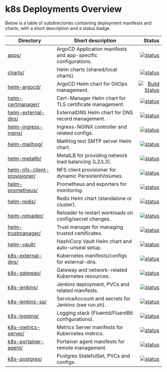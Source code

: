 # k8s Deployments Overview

Below is a table of subdirectories containing deployment manifests and charts, with a short description and a status badge.

| Directory | Short description | Status |
|---|---|---:|
| [apps/](apps/) | ArgoCD Application manifests and app-specific configurations. | [![status](https://img.shields.io/badge/status-unknown-lightgrey)](apps/) |
| [charts/](charts/) | Helm charts (shared/local charts). | [![status](https://img.shields.io/badge/status-unknown-lightgrey)](charts/) |
| [helm-argocd/](helm-argocd/) | ArgoCD Helm chart for GitOps management. | [![Build Status](https://jenkins.srvxapp.com/buildStatus/icon?job=k8s+Deployments%2Finitial%2Fargocd-deploy)](http://jenkins.srvxapp.com/job/k8s%20Deployments/job/initial/job/argocd-deploy/) |
| [helm-certmanager/](helm-certmanager/) | Cert-Manager Helm chart for TLS certificate management. | [![status](https://img.shields.io/badge/status-unknown-lightgrey)](helm-certmanager/) |
| [helm-external-dns/](helm-external-dns/) | ExternalDNS Helm chart for DNS record management. | [![status](https://img.shields.io/badge/status-unknown-lightgrey)](helm-external-dns/) |
| [helm-ingress-nginx/](helm-ingress-nginx/) | Ingress-NGINX controller and related configs. | [![status](https://img.shields.io/badge/status-unknown-lightgrey)](helm-ingress-nginx/) |
| [helm-mailhog/](helm-mailhog/) | MailHog test SMTP server Helm chart. | [![status](https://img.shields.io/badge/status-unknown-lightgrey)](helm-mailhog/) |
| [helm-metallb/](helm-metallb/) | MetalLB for providing network load balancing (L2/L3). | [![status](https://img.shields.io/badge/status-unknown-lightgrey)](helm-metallb/) |
| [helm-nfs-client-provisioner/](helm-nfs-client-provisioner/) | NFS client provisioner for dynamic PersistentVolumes. | [![status](https://img.shields.io/badge/status-unknown-lightgrey)](helm-nfs-client-provisioner/) |
| [helm-prometheus/](helm-prometheus/) | Prometheus and exporters for monitoring. | [![status](https://img.shields.io/badge/status-unknown-lightgrey)](helm-prometheus/) |
| [helm-redis/](helm-redis/) | Redis Helm chart (standalone or cluster). | [![status](https://img.shields.io/badge/status-unknown-lightgrey)](helm-redis/) |
| [helm-reloader/](helm-reloader/) | Reloader to restart workloads on config/secret changes. | [![status](https://img.shields.io/badge/status-unknown-lightgrey)](helm-reloader/) |
| [helm-trustmanager/](helm-trustmanager/) | Trust manager for managing trusted certificates. | [![status](https://img.shields.io/badge/status-unknown-lightgrey)](helm-trustmanager/) |
| [helm-vault/](helm-vault/) | HashiCorp Vault Helm chart and auto-unseal setup. | [![status](https://img.shields.io/badge/status-unknown-lightgrey)](helm-vault/) |
| [k8s-external-dns/](k8s-external-dns/) | Kubernetes manifests/configs for external-dns. | [![status](https://img.shields.io/badge/status-unknown-lightgrey)](k8s-external-dns/) |
| [k8s-gateway/](k8s-gateway/) | Gateway and network-related Kubernetes resources. | [![status](https://img.shields.io/badge/status-unknown-lightgrey)](k8s-gateway/) |
| [k8s-jenkins/](k8s-jenkins/) | Jenkins deployment, PVCs and related manifests. | [![status](https://img.shields.io/badge/status-unknown-lightgrey)](k8s-jenkins/) |
| [k8s-jenkins-sa/](k8s-jenkins-sa/) | ServiceAccount and secrets for Jenkins (see run.sh). | [![status](https://img.shields.io/badge/status-unknown-lightgrey)](k8s-jenkins-sa/) |
| [k8s-logging/](k8s-logging/) | Logging stack (Fluentd/FluentBit configurations). | [![status](https://img.shields.io/badge/status-unknown-lightgrey)](k8s-logging/) |
| [k8s-metrics-server/](k8s-metrics-server/) | Metrics Server manifests for Kubernetes metrics. | [![status](https://img.shields.io/badge/status-unknown-lightgrey)](k8s-metrics-server/) |
| [k8s-portainer-agent/](k8s-portainer-agent/) | Portainer agent manifests for remote management. | [![status](https://img.shields.io/badge/status-unknown-lightgrey)](k8s-portainer-agent/) |
| [k8s-postgres/](k8s-postgres/) | Postgres StatefulSet, PVCs and configs. | [![status](https://img.shields.io/badge/status-unknown-lightgrey)](k8s-postgres/) |
